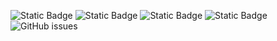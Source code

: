 ![Static Badge](https://img.shields.io/badge/blacklists-60-000000) ![Static Badge](https://img.shields.io/badge/blacklisted-2775383-cc0000) ![Static Badge](https://img.shields.io/badge/whitelisted-2245-00CC00) ![Static Badge](https://img.shields.io/badge/streaming_blacklist-28107-000000) ![GitHub issues](https://img.shields.io/github/issues/fabriziosalmi/blacklists)
